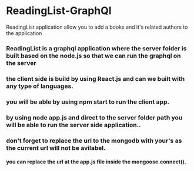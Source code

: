 # ReadingList-GraphQl
ReadingList application allow you to add a books and it's related authors to the application

### ReadingList is a graphql application where the server folder is built based on the node.js so that we can run the graphql on the server

### the client side is build by using React.js and can we built with any type of languages.

### you will be able by using npm start to run the client app.

### by using node app.js and direct to the server folder path you will be able to run the server side application..

### don't forget to replace the url to the mongodb with your's as the current url will not be avilabel.
#### you can replace the url at the app.js file inside the mongoose.connect().
